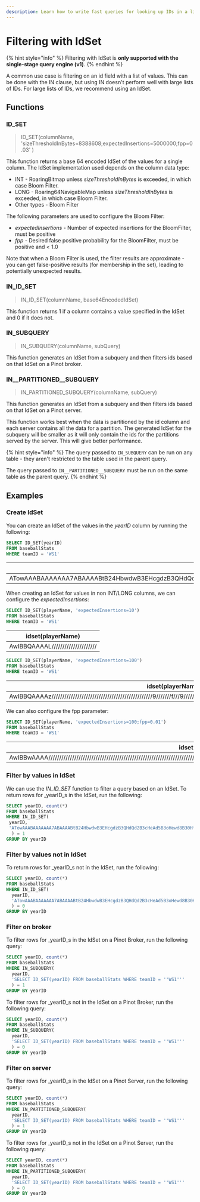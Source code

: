 ```yaml
---
description: Learn how to write fast queries for looking up IDs in a list of values.
---
```


# Filtering with IdSet



{% hint style="info" %}
Filtering with IdSet is **only supported with the single-stage query engine (v1)**.
{% endhint %}

A common use case is filtering on an id field with a list of values. This can be done with the IN clause, but using IN doesn't perform well with large lists of IDs. For large lists of IDs, we recommend using an IdSet.

## Functions

### ID\_SET

> ID\_SET(columnName, 'sizeThresholdInBytes=8388608;expectedInsertions=5000000;fpp=0.03' )

This function returns a base 64 encoded IdSet of the values for a single column. The IdSet implementation used depends on the column data type:

* INT - RoaringBitmap unless _sizeThresholdInBytes_ is exceeded, in which case Bloom Filter.
* LONG - Roaring64NavigableMap unless _sizeThresholdInBytes_ is exceeded, in which case Bloom Filter.
* Other types - Bloom Filter

The following parameters are used to configure the Bloom Filter:

* _expectedInsertions_ - Number of expected insertions for the BloomFilter, must be positive
* _fpp_ - Desired false positive probability for the BloomFilter, must be positive and < 1.0

Note that when a Bloom Filter is used, the filter results are approximate - you can get false-positive results (for membership in the set), leading to potentially unexpected results.

### IN\_ID\_SET

> IN\_ID\_SET(columnName, base64EncodedIdSet)

This function returns 1 if a column contains a value specified in the IdSet and 0 if it does not.

### IN\_SUBQUERY

> IN\_SUBQUERY(columnName, subQuery)

This function generates an IdSet from a subquery and then filters ids based on that IdSet on a Pinot broker.

### IN\_\_PARTITIONED\_\_SUBQUERY

> IN\_PARTITIONED\_SUBQUERY(columnName, subQuery)

This function generates an IdSet from a subquery and then filters ids based on that IdSet on a Pinot server.

This function works best when the data is partitioned by the id column and each server contains all the data for a partition. The generated IdSet for the subquery will be smaller as it will only contain the ids for the partitions served by the server. This will give better performance.

{% hint style="info" %}
The query passed to `IN_SUBQUERY` can be run on any table - they aren't restricted to the table used in the parent query.

The query passed to `IN__PARTITIONED__SUBQUERY` must be run on the same table as the parent query.
{% endhint %}

## Examples

### Create IdSet

You can create an IdSet of the values in the _yearID_ column by running the following:

```sql
SELECT ID_SET(yearID)
FROM baseballStats
WHERE teamID = 'WS1'
```

| idset(yearID)                                                                                                                                                                            |
| ---------------------------------------------------------------------------------------------------------------------------------------------------------------------------------------- |
| ATowAAABAAAAAAA7ABAAAABtB24HbwdwB3EHcgdzB3QHdQd2B3cHeAd5B3oHewd8B30Hfgd/B4AHgQeCB4MHhAeFB4YHhweIB4kHigeLB4wHjQeOB48HkAeRB5IHkweUB5UHlgeXB5gHmQeaB5sHnAedB54HnwegB6EHogejB6QHpQemB6cHqAc= |

When creating an IdSet for values in non INT/LONG columns, we can configure the _expectedInsertions_:

```sql
SELECT ID_SET(playerName, 'expectedInsertions=10')
FROM baseballStats
WHERE teamID = 'WS1'
```

| idset(playerName)                |
| -------------------------------- |
| AwIBBQAAAAL///////////////////// |

```sql
SELECT ID_SET(playerName, 'expectedInsertions=100')
FROM baseballStats
WHERE teamID = 'WS1'
```

| idset(playerName)                                                                                                                            |
| -------------------------------------------------------------------------------------------------------------------------------------------- |
| AwIBBQAAAAz///////////////////////////////////////////////9///////f///9/////7///////////////+/////////////////////////////////////////////8= |

We can also configure the fpp parameter:

```sql
SELECT ID_SET(playerName, 'expectedInsertions=100;fpp=0.01')
FROM baseballStats
WHERE teamID = 'WS1'
```

| idset(playerName)                                                                                                                                                            |
| ---------------------------------------------------------------------------------------------------------------------------------------------------------------------------- |
| AwIBBwAAAA/////////////////////////////////////////////////////////////////////////////////////////////////////////9///////////////////////////////////////////////7//////8= |

### Filter by values in IdSet

We can use the _IN\_ID\_SET_ function to filter a query based on an IdSet. To return rows for _yearID_s in the IdSet, run the following:

```sql
SELECT yearID, count(*) 
FROM baseballStats 
WHERE IN_ID_SET(
 yearID,   
 'ATowAAABAAAAAAA7ABAAAABtB24HbwdwB3EHcgdzB3QHdQd2B3cHeAd5B3oHewd8B30Hfgd/B4AHgQeCB4MHhAeFB4YHhweIB4kHigeLB4wHjQeOB48HkAeRB5IHkweUB5UHlgeXB5gHmQeaB5sHnAedB54HnwegB6EHogejB6QHpQemB6cHqAc='
  ) = 1 
GROUP BY yearID
```

### Filter by values not in IdSet

To return rows for _yearID_s not in the IdSet, run the following:

```sql
SELECT yearID, count(*) 
FROM baseballStats 
WHERE IN_ID_SET(
  yearID,   
  'ATowAAABAAAAAAA7ABAAAABtB24HbwdwB3EHcgdzB3QHdQd2B3cHeAd5B3oHewd8B30Hfgd/B4AHgQeCB4MHhAeFB4YHhweIB4kHigeLB4wHjQeOB48HkAeRB5IHkweUB5UHlgeXB5gHmQeaB5sHnAedB54HnwegB6EHogejB6QHpQemB6cHqAc='
  ) = 0 
GROUP BY yearID
```

### Filter on broker

To filter rows for _yearID_s in the IdSet on a Pinot Broker, run the following query:

```sql
SELECT yearID, count(*) 
FROM baseballStats 
WHERE IN_SUBQUERY(
  yearID, 
  'SELECT ID_SET(yearID) FROM baseballStats WHERE teamID = ''WS1'''
  ) = 1
GROUP BY yearID  
```

To filter rows for _yearID_s not in the IdSet on a Pinot Broker, run the following query:

```sql
SELECT yearID, count(*) 
FROM baseballStats 
WHERE IN_SUBQUERY(
  yearID, 
  'SELECT ID_SET(yearID) FROM baseballStats WHERE teamID = ''WS1'''
  ) = 0
GROUP BY yearID  
```

### Filter on server

To filter rows for _yearID_s in the IdSet on a Pinot Server, run the following query:

```sql
SELECT yearID, count(*) 
FROM baseballStats 
WHERE IN_PARTITIONED_SUBQUERY(
  yearID, 
  'SELECT ID_SET(yearID) FROM baseballStats WHERE teamID = ''WS1'''
  ) = 1
GROUP BY yearID  
```

To filter rows for _yearID_s not in the IdSet on a Pinot Server, run the following query:

```sql
SELECT yearID, count(*) 
FROM baseballStats 
WHERE IN_PARTITIONED_SUBQUERY(
  yearID, 
  'SELECT ID_SET(yearID) FROM baseballStats WHERE teamID = ''WS1'''
  ) = 0
GROUP BY yearID  
```

##
